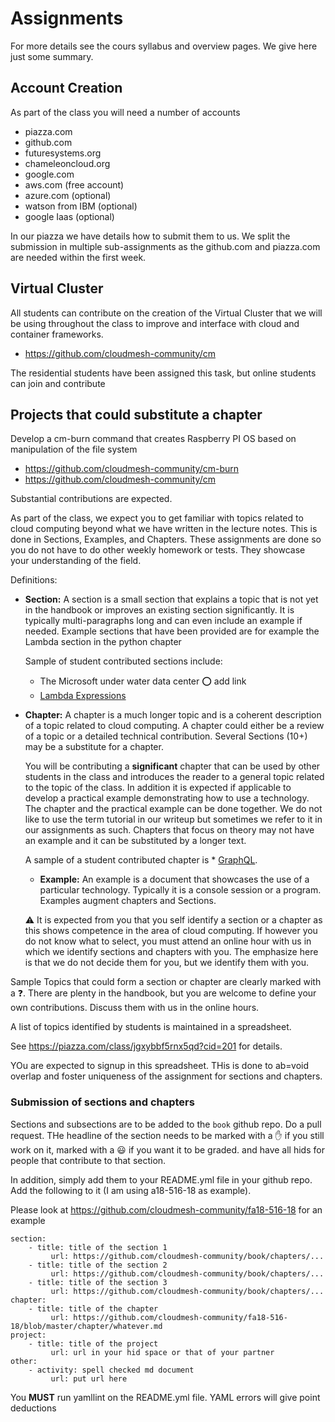 # Assignments

For more details see the cours syllabus and overview pages. We give
here just some summary.

## Account Creation

As part of the class you will need a number of accounts

* piazza.com
* github.com
* futuresystems.org
* chameleoncloud.org
* google.com
* aws.com (free account)
* azure.com (optional)
* watson from IBM (optional)
* google Iaas (optional)

In our piazza we have details how to submit them to us. We split the
submission in multiple sub-assignments as the github.com and piazza.com
are needed within the first week.

## Virtual Cluster

All students can contribute on the creation of the Virtual Cluster
that we will be using throughout the class to improve and interface
with cloud and container frameworks.

* <https://github.com/cloudmesh-community/cm>

The residential students have been assigned this task, but online
students can join and contribute

## Projects that could substitute a chapter 

Develop a cm-burn command that creates Raspberry PI OS based on
manipulation of the file system

* <https://github.com/cloudmesh-community/cm-burn>
* <https://github.com/cloudmesh-community/cm>

Substantial contributions are expected.

As part of the class, we expect you to get familiar with topics
related to cloud computing beyond what we have written in the lecture
notes. This is done in Sections, Examples, and Chapters. These
assignments are done so you do not have to do other weekly homework or
tests. They showcase your understanding of the field.

Definitions:

* **Section:** A section is a small section that explains a topic that
  is not yet in the handbook or improves an existing section
  significantly. It is typically multi-paragraphs long and can even
  include an example if needed. Example sections that have been
  provided are for example the Lambda section in the python chapter

  Sample of student contributed sections include:

  * The Microsoft under water data center :o: add link
  * [Lambda Expressions](#lambda-expressions)

* **Chapter:** A chapter is a much longer topic and is a coherent
  description of a topic related to cloud computing. A chapter could
  either be a review of a topic or a detailed technical
  contribution. Several Sections (10+) may be a substitute for a
  chapter.

  You will be contributing a **significant** chapter that can be used
  by other students in the class and introduces the reader to a
  general topic related to the topic of the class. In addition it is
  expected if applicable to develop a practical example demonstrating
  how to use a technology. The chapter and the practical example can
  be done together. We do not like to use the term tutorial in our
  writeup but sometimes we refer to it in our assignments as
  such. Chapters that focus on theory may not have an example and it
  can be substituted by a longer text.

  A sample of a student contributed chapter is * [GraphQL](#s-graphql).

  * **Example:** An example is a document that showcases the use of a particular technology. Typically it is a console session or a program. Examples augment chapters and Sections.


  :warning: It is expected from you that you self identify a section
or a chapter as this shows competence in the area of cloud
computing. If however you do not know what to select, you must attend
an online hour with us in which we identify sections and chapters with
you. The emphasize here is that we do not decide them for you, but we
identify them with you.

Sample Topics that could form a section or chapter are clearly marked
with a :question:. There are plenty in the handbook, but you are
welcome to define your own contributions. Discuss them with us in the
online hours.

A list of topics identified by students is maintained in a spreadsheet.

See <https://piazza.com/class/jgxybbf5rnx5qd?cid=201> for details.

YOu are expected to signup in this spreadsheet. THis is done to 
ab=void overlap and foster uniqueness of the assignment for sections 
and chapters. 


### Submission of sections and chapters

Sections and subsections are to be added to the `book` github repo. Do a pull request.
THe headline of the section needs to be marked with a :hand: if you still work on it, 
marked with a :smiley: if you want it to be graded. and have all hids for people that 
contribute to that section.

In addition, simply add them to your README.yml file in your github repo.
Add the following to it (I am using a18-516-18 as example). 

Please look at <https://github.com/cloudmesh-community/fa18-516-18>
for an example

```
section:
    - title: title of the section 1
         url: https://github.com/cloudmesh-community/book/chapters/...
    - title: title of the section 2
         url: https://github.com/cloudmesh-community/book/chapters/...    
    - title: title of the section 3
         url: https://github.com/cloudmesh-community/book/chapters/...         
chapter:
    - title: title of the chapter
         url: https://github.com/cloudmesh-community/fa18-516-18/blob/master/chapter/whatever.md         
project:
    - title: title of the project
         url: url in your hid space or that of your partner
other:
    - activity: spell checked md document
         url: put url here
```

You **MUST** run yamllint on the README.yml file. YAML errors will give point deductions


